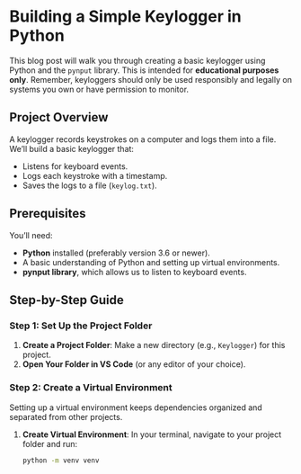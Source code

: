 # Building a Simple Keylogger in Python

This blog post will walk you through creating a basic keylogger using Python and the `pynput` library. This is intended for **educational purposes only**. Remember, keyloggers should only be used responsibly and legally on systems you own or have permission to monitor.

## Project Overview

A keylogger records keystrokes on a computer and logs them into a file. We’ll build a basic keylogger that:
- Listens for keyboard events.
- Logs each keystroke with a timestamp.
- Saves the logs to a file (`keylog.txt`).

## Prerequisites

You’ll need:
- **Python** installed (preferably version 3.6 or newer).
- A basic understanding of Python and setting up virtual environments.
- **pynput library**, which allows us to listen to keyboard events.

## Step-by-Step Guide

### Step 1: Set Up the Project Folder

1. **Create a Project Folder**: Make a new directory (e.g., `Keylogger`) for this project.
2. **Open Your Folder in VS Code** (or any editor of your choice).

### Step 2: Create a Virtual Environment

Setting up a virtual environment keeps dependencies organized and separated from other projects.

1. **Create Virtual Environment**: In your terminal, navigate to your project folder and run:
   ```bash
   python -m venv venv
